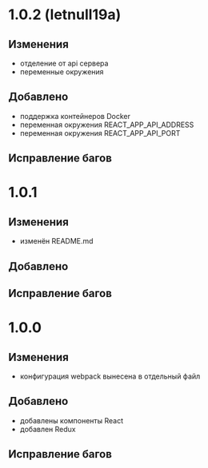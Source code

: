 # 1.0.2 (letnull19a)
## Изменения
- отделение от api сервера
- переменные окружения
## Добавлено
- поддержка контейнеров Docker
- переменная окружения REACT_APP_API_ADDRESS
- переменная окружения REACT_APP_API_PORT
## Исправление багов

# 1.0.1
## Изменения
- изменён README.md
## Добавлено
## Исправление багов

# 1.0.0
## Изменения
- конфигурация webpack вынесена в отдельный файл
## Добавлено
- добавлены компоненты React
- добавлен Redux
## Исправление багов